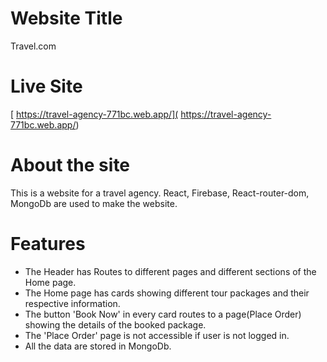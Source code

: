 # Website Title

Travel.com

# Live Site

[ https://travel-agency-771bc.web.app/]( https://travel-agency-771bc.web.app/)

# About the site
This is a website for a travel agency. React, Firebase, React-router-dom, MongoDb are used to make the website.

# Features
* The Header has Routes to different pages and different sections of the Home page.
* The Home page has cards showing different tour packages and their respective information.
* The button 'Book Now' in every card routes to a page(Place Order) showing the details of the booked package.
* The 'Place Order' page is not accessible if user is not logged in.
* All the data are stored in MongoDb.